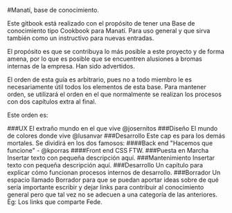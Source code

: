 #Manatí, base de conocimiento.

Este gitbook está realizado con el propósito de tener una Base de conocimiento tipo Cookbook para Manatí. Para uso general y que sirva también como un instructivo para nuevas entradas.

El propósito es que se contribuya lo más posible a este proyecto y de forma amena, por lo que es posible que se encuentren alusiones a bromas internas de la empresa. Han sido advertidos.

El orden de esta guía es arbitrario, pues no a todo miembro le es necesariamente útil todos los elementos de esta base. Para mantener orden, se utilizará el orden en el que normalmente se realizan los procesos con dos capítulos extra al final.

Este orden es:

###UX
El extraño mundo en el que vive @josernitos
###Diseño
El mundo de colores donde vive @lusanvar
###Desarrollo
Este cap es para los demás mortales. Se dividirá en los dos famosos:
####Back end
"Hacemos que funcione" - @kporras
####Front end
CSS FTW.
###Puesta en Marcha
Insertar texto con pequeña descripción aquí.
###Mantenimiento
Insertar texto con pequeña descripción aquí.
###Desarrollo
Un capítulo para explicar cómo funcionan procesos internos de desarrollo. 
###Borrador
Un espacio llamado Borrador para que se puedan aportar ideas sobre de qué sería importante escribir y dejar links para contribuir al conocimiento general pero que tal vez no se adecuen a una categoría de las anteriores. Eg: Los links que comparte Fede.









































































































































































































































































































































































































































































































































































































































































































































































































